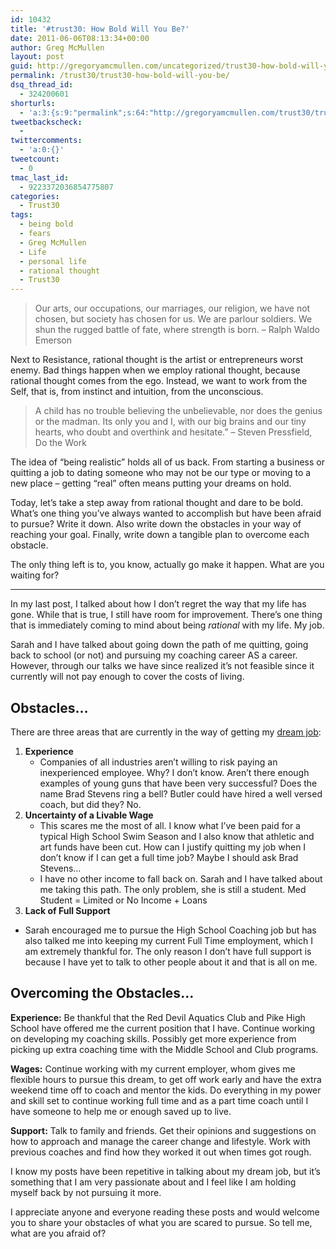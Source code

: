 ```yaml
---
id: 10432
title: '#trust30: How Bold Will You Be?'
date: 2011-06-06T08:13:34+00:00
author: Greg McMullen
layout: post
guid: http://gregoryamcmullen.com/uncategorized/trust30-how-bold-will-you-be
permalink: /trust30/trust30-how-bold-will-you-be/
dsq_thread_id:
  - 324200601
shorturls:
  - 'a:3:{s:9:"permalink";s:64:"http://gregoryamcmullen.com/trust30/trust30-how-bold-will-you-be";s:7:"tinyurl";s:26:"http://tinyurl.com/43ngkad";s:4:"isgd";s:19:"http://is.gd/FLEb0R";}'
tweetbackscheck:
  - 
twittercomments:
  - 'a:0:{}'
tweetcount:
  - 0
tmac_last_id:
  - 9223372036854775807
categories:
  - Trust30
tags:
  - being bold
  - fears
  - Greg McMullen
  - Life
  - personal life
  - rational thought
  - Trust30
---
```


> Our arts, our occupations, our marriages, our religion, we have not chosen, but society has chosen for us. We are parlour soldiers. We shun the rugged battle of fate, where strength is born. – Ralph Waldo Emerson

Next to Resistance, rational thought is the artist or entrepreneurs worst enemy. Bad things happen when we employ rational thought, because rational thought comes from the ego. Instead, we want to work from the Self, that is, from instinct and intuition, from the unconscious.

> A child has no trouble believing the unbelievable, nor does the genius or the madman. Its only you and I, with our big brains and our tiny hearts, who doubt and overthink and hesitate.” &#8211; Steven Pressfield, Do the Work

The idea of “being realistic” holds all of us back. From starting a business or quitting a job to dating someone who may not be our type or moving to a new place – getting “real” often means putting your dreams on hold.

Today, let’s take a step away from rational thought and dare to be bold. What’s one thing you’ve always wanted to accomplish but have been afraid to pursue? Write it down. Also write down the obstacles in your way of reaching your goal. Finally, write down a tangible plan to overcome each obstacle.

The only thing left is to, you know, actually go make it happen. What are you waiting for?

---

In my last post, I talked about how I don&#8217;t regret the way that my life has gone. While that is true, I still have room for improvement. There&#8217;s one thing that is immediately coming to mind about being _rational_ with my life. My job.

Sarah and I have talked about going down the path of me quitting, going back to school (or not) and pursuing my coaching career AS a career. However, through our talks we have since realized it&#8217;s not feasible since it currently will not pay enough to cover the costs of living.

## Obstacles&#8230;

There are three areas that are currently in the way of getting my [dream job](http://gregoryamcmullen.com/personal/chasing-your-dream-job):

  1. **Experience** 
      * Companies of all industries aren&#8217;t willing to risk paying an inexperienced employee. Why? I don&#8217;t know. Aren&#8217;t there enough examples of young guns that have been very successful? Does the name Brad Stevens ring a bell? Butler could have hired a well versed coach, but did they? No.
  2. **Uncertainty of a Livable Wage** 
      * This scares me the most of all. I know what I&#8217;ve been paid for a typical High School Swim Season and I also know that athletic and art funds have been cut. How can I justify quitting my job when I don&#8217;t know if I can get a full time job? Maybe I should ask Brad Stevens&#8230;
      * I have no other income to fall back on. Sarah and I have talked about me taking this path. The only problem, she is still a student. Med Student = Limited or No Income + Loans
  3. **Lack of Full Support**
  * Sarah encouraged me to pursue the High School Coaching job but has also talked me into keeping my current Full Time employment, which I am extremely thankful for. The only reason I don&#8217;t have full support is because I have yet to talk to other people about it and that is all on me.

## Overcoming the Obstacles&#8230;

**Experience:** Be thankful that the Red Devil Aquatics Club and Pike High School have offered me the current position that I have. Continue working on developing my coaching skills. Possibly get more experience from picking up extra coaching time with the Middle School and Club programs.

**Wages:** Continue working with my current employer, whom gives me flexible hours to pursue this dream, to get off work early and have the extra weekend time off to coach and mentor the kids. Do everything in my power and skill set to continue working full time and as a part time coach until I have someone to help me or enough saved up to live.

**Support:** Talk to family and friends. Get their opinions and suggestions on how to approach and manage the career change and lifestyle. Work with previous coaches and find how they worked it out when times got rough.

I know my posts have been repetitive in talking about my dream job, but it&#8217;s something that I am very passionate about and I feel like I am holding myself back by not pursuing it more.

I appreciate anyone and everyone reading these posts and would welcome you to share your obstacles of what you are scared to pursue. So tell me, what are you afraid of?